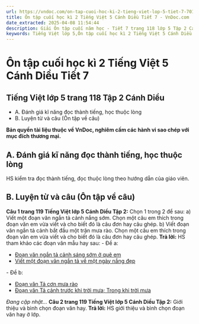 ```yaml
---
url: https://vndoc.com/on-tap-cuoi-hoc-ki-2-tieng-viet-lop-5-tiet-7-7013
title: Ôn tập cuối học kì 2 Tiếng Việt 5 Cánh Diều Tiết 7 - VnDoc.com
date_extracted: 2025-04-08 11:54:44
description: Giải Ôn tập cuối năm học - Tiết 7 trang 118 lớp 5 Tập 2 Cánh Diều gồm các phần hướng dẫn giải chi tiết, đầy đủ nhất chỉ có trên VnDoc. Mời các bạn tham khảo.
keywords: Tiếng Việt lớp 5,Ôn tập cuối học kì 2 Tiếng Việt 5 Cánh Diều Tiết 7,Tiếng Việt lớp 5 trang 118 Tập 2 Cánh Diều,Ôn tập cuối học kì 2 tiếng việt lớp 5 tiết 7,Ôn tập cuối học kì 2 lớp 5 môn tiếng việt,Ôn tập cuối học kì 2 Tiếng Việt 5,Tiếng Việt lớp 5 Cánh Diều,Tiếng Việt lớp 5 Tập 2,sgk Tiếng Việt lớp 5
---
```


# Ôn tập cuối học kì 2 Tiếng Việt 5 Cánh Diều Tiết 7
## **Tiếng Việt lớp 5 trang 118 Tập 2 Cánh Diều**
  * A. Đánh giá kĩ năng đọc thành tiếng, học thuộc lòng
  * B. Luyện từ và câu \(Ôn tập về câu\)

**Bản quyền tài liệu thuộc về VnDoc, nghiêm cấm các hành vi sao chép với mục đích thương mại.**
## **A. Đánh giá kĩ năng đọc thành tiếng, học thuộc lòng**
HS kiểm tra đọc thành tiếng, đọc thuộc lòng theo hướng dẫn của giáo viên.
## **B. Luyện từ và câu \(Ôn tập về câu\)**
**Câu 1 trang 119 Tiếng Việt lớp 5 Cánh Diều Tập 2:** Chọn 1 trong 2 để sau:
a\) Viết một đoạn văn ngắn tả cảnh nắng sớm. Chọn một câu em thích trong đoạn văn em vừa viết và cho biết đó là câu đơn hay câu ghép.
b\) Viết đoạn văn ngắn tả cảnh bắt đầu một trận mưa rào. Chọn một câu em thích trong đoạn văn em vừa viết và cho biết đó là câu đơn hay câu ghép.
**Trả lời:**
HS tham khảo các đoạn văn mẫu hay sau:
\- Đề a:
  * [Đoạn văn ngắn tả cảnh sáng sớm ở quê em](<https://vndoc.com/viet-mot-doan-van-ngan-ta-canh-sang-som-o-que-em-lop-5-206848>)
  * [Viết một đoạn văn ngắn tả về một ngày nắng đẹp](<https://vndoc.com/viet-mot-doan-van-ngan-ta-ve-mot-ngay-nang-dep-169055>)

\- Đề b:
  * [Đoạn văn Tả cơn mưa rào](<https://vndoc.com/van-mau-lop-5-viet-doan-van-ngan-ta-con-mua-152276>)
  * [Đoạn văn Tả cảnh trước khi trời mưa; Trong khi trời mưa](<https://vndoc.com/chon-mot-phan-trong-dan-y-bai-van-ta-con-mua-em-vua-trinh-bay-trong-tiet-truoc-viet-thanh-mot-doan-van-206434>)

 _Đang cập nhật..._
**Câu 2 trang 119 Tiếng Việt lớp 5 Cánh Diều Tập 2:** Giới thiệu và bình chọn đoạn văn hay.
**Trả lời:**
HS giới thiệu và bình chọn đoạn văn hay ở lớp.
